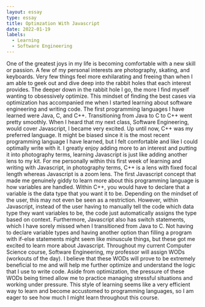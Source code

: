```yaml
---
layout: essay
type: essay
title: Optimzation With Javascript
date: 2022-01-19
labels:
  - Learning
  - Software Engineering
---
```

One of the greatest joys in my life is becoming comfortable with a new skill or passion. A few of my personal interests are photography, skating, and keyboards. Very few things feel more exhilarating and freeing than when I am able to geek out and dive deep into the rabbit holes that each interest provides. The deeper down in the rabbit hole I go, the more I find myself wanting to obsessively optimize.         This mindset of finding the best cases via optimization has accompanied me when I started learning about software engineering and writing code. 
The first programming languages I have learned were Java, C, and C++. Transitioning from Java to C to C++ went pretty smoothly. When I heard that my next class, Software Engineering, would cover Javascript, I became very excited. Up until now, C++ was my preferred language. It might be biased since it is the most recent programming language I have learned, but I felt comfortable and like I could optimally write with it. I greatly enjoy adding more to an interest and putting it into photography terms, learning Javascript is just like adding another lens to my kit. For me personally within this first week of learning and writing with Javascript, in photography terms, C++ is a lens with fixed focal length whereas Javascript is a zoom lens.
The first Javascript concept that made me genuinely giddy to learn more about this programming language is how variables are handled. Within C++, you would have to declare that a variable is the data type that you want it to be. Depending on the mindset of the user, this may not even be seen as a restriction. However, within Javascript, instead of the user having to manually tell the code which data type they want variables to be, the code just automatically assigns the type based on context. Furthermore, Javascript also has switch statements, which I have sorely missed when I transitioned from Java to C. Not having to declare variable types and having another option than filling a program with if-else statements might seem like minuscule things, but these got me excited to learn more about Javascript.
Throughout my current Computer Science course, Software Engineering, my professor will assign WODs (workouts of the day). I believe that these WODs will prove to be extremely beneficial to me and will help me further optimize and understand the logic that I use to write code. Aside from optimization, the pressure of these WODs being timed allow me to practice managing stressful situations and working under pressure. This style of learning seems like a very efficient way to learn and become accustomed to programming languages, so I am eager to see how much I might learn throughout this course.

